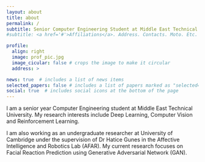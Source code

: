 ```yaml
---
layout: about
title: about
permalink: /
subtitle: Senior Computer Engineering Student at Middle East Technical University \ Undergraduate Researcher at University of Cambridge, UK
#subtitle: <a href='#'>Affiliations</a>. Address. Contacts. Moto. Etc.

profile:
  align: right
  image: prof_pic.jpg
  image_cicular: false # crops the image to make it circular
  address: >

news: true  # includes a list of news items
selected_papers: false # includes a list of papers marked as "selected={true}"
social: true  # includes social icons at the bottom of the page
---
```


I am a senior year Computer Engineering student at Middle East Technical University. My research interests include Deep Learning, Computer Vision and Reinforcement Learning. 

I am also working as an undergraduate researcher at University of Cambridge under the supervision of Dr Hatice Gunes in the Affective Intelligence and Robotics Lab (AFAR). My current research focuses on Facial Reaction Prediction using Generative Adversarial Network (GAN).
